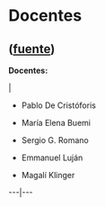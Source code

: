 # Docentes
([fuente](https://campus.exactas.uba.ar/course/view.php?id=1095&section=9))
---
**Docentes:**

|

  - Pablo De Cristóforis
  - María Elena Buemi  

  - Sergio G. Romano
  - Emmanuel Luján
  - Magalí Klinger

  
---|---

